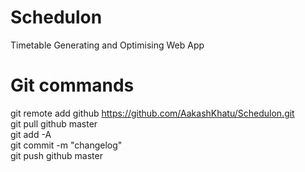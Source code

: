 # Schedulon
Timetable Generating and Optimising Web App

# Git commands

git remote add github https://github.com/AakashKhatu/Schedulon.git  
git pull github master  
git add -A  
git commit -m "changelog"  
git push github master  
